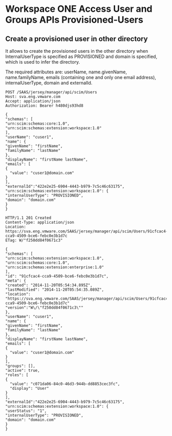 # Workspace ONE Access User and Groups APIs Provisioned-Users

## Create a provisioned user in other directory 
It allows to create the provisioned users in the other directory when InternalUserType is specified as PROVISIONED and domain is specified, which is used to infer the directory.

The required attributes are: userName, name.givenName, name.familyName, emails (containing one and only one email address), internalUserType, domain and externalId. 

```
POST /SAAS/jersey/manager/api/scim/Users
Host: sva.eng.vmware.com
Accept: application/json
Authorization: Bearer h480djs93hd8
```

```
{
"schemas": [
"urn:scim:schemas:core:1.0",
"urn:scim:schemas:extension:workspace:1.0" 
],
"userName": "cuser1",
"name": {
"givenName": "firstName",
"familyName": "lastName"
},
"displayName": "firstName lastName",
"emails": [
{
  "value": "cuser1@domain.com"
}
],
"externalId":"422e2e25-6904-4443-b979-7c5c46c63175",
"urn:scim:schemas:extension:workspace:1.0": {
"internalUserType": "PROVISIONED",
"domain": "domain.com"
}
}
```
```
HTTP/1.1 201 Created
Content-Type: application/json
Location: https://sva.eng.vmware.com/SAAS/jersey/manager/api/scim/Users/91cfcac4-cca9-4509-bce6-febc0e3b1d7c
ETag: W/"f250dd84f0671c3"

{
"schemas": [
"urn:scim:schemas:extension:workspace:1.0",
"urn:scim:schemas:core:1.0",
"urn:scim:schemas:extension:enterprise:1.0"
],
"id": "91cfcac4-cca9-4509-bce6-febc0e3b1d7c",
"meta": {
"created": "2014-11-20T05:54:34.895Z",
"lastModified": "2014-11-20T05:54:35.089Z",
"location": "https://sva.eng.vmware.com/SAAS/jersey/manager/api/scim/Users/91cfcac4-cca9-4509-bce6-febc0e3b1d7c"
"version":"W\/\"f250dd84f0671c3\""
},
"userName": "cuser1",
"name": {
"givenName": "firstName",
"familyName": "lastName"
},
"displayName": "firstName lastName",
"emails": [
{
  "value": "cuser1@domain.com"
}
],
"groups": [],
"active": true,
"roles": [
{
  "value": "c071da06-84c0-46d3-944b-dd8853cec3fc",
  "display": "User"
}
],
"externalId":"422e2e25-6904-4443-b979-7c5c46c63175",
"urn:scim:schemas:extension:workspace:1.0": {
"userStatus": "1",
"internalUserType": "PROVISIONED",
"domain": "domain.com"
}
}
```

